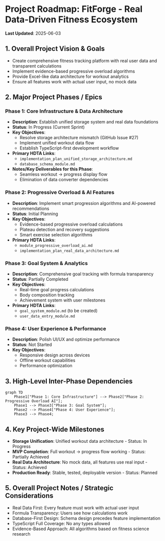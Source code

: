 # Project Roadmap: FitForge - Real Data-Driven Fitness Ecosystem

**Last Updated**: 2025-06-03

## 1. Overall Project Vision & Goals
*   Create comprehensive fitness tracking platform with real user data and transparent calculations
*   Implement evidence-based progressive overload algorithms
*   Provide Excel-like data architecture for workout analytics
*   Ensure all features work with actual user input, no mock data

## 2. Major Project Phases / Epics

### Phase 1: Core Infrastructure & Data Architecture
*   **Description**: Establish unified storage system and real data foundations
*   **Status**: In Progress (Current Sprint)
*   **Key Objectives**:
    *   Resolve storage architecture mismatch (GitHub Issue #27)
    *   Implement unified workout data flow
    *   Establish TypeScript-first development workflow
*   **Primary HDTA Links**: 
    *   `implementation_plan_unified_storage_architecture.md`
    *   `database_schema_module.md`
*   **Notes/Key Deliverables for this Phase**:
    *   Seamless workout → progress display flow
    *   Elimination of data converter dependencies

### Phase 2: Progressive Overload & AI Features
*   **Description**: Implement smart progression algorithms and AI-powered recommendations
*   **Status**: Initial Planning
*   **Key Objectives**:
    *   Evidence-based progressive overload calculations
    *   Plateau detection and recovery suggestions
    *   Smart exercise selection algorithms
*   **Primary HDTA Links**: 
    *   `module_progressive_overload_ai.md`
    *   `implementation_plan_real_data_architecture.md`

### Phase 3: Goal System & Analytics
*   **Description**: Comprehensive goal tracking with formula transparency
*   **Status**: Partially Completed
*   **Key Objectives**:
    *   Real-time goal progress calculations
    *   Body composition tracking
    *   Achievement system with user milestones
*   **Primary HDTA Links**: 
    *   `goal_system_module.md` (to be created)
    *   `user_data_entry_module.md`

### Phase 4: User Experience & Performance
*   **Description**: Polish UI/UX and optimize performance
*   **Status**: Not Started
*   **Key Objectives**:
    *   Responsive design across devices
    *   Offline workout capabilities
    *   Performance optimization

## 3. High-Level Inter-Phase Dependencies
```mermaid
graph TD
    Phase1["Phase 1: Core Infrastructure"] --> Phase2["Phase 2: Progressive Overload AI"];
    Phase1 --> Phase3["Phase 3: Goal System"];
    Phase2 --> Phase4["Phase 4: User Experience"];
    Phase3 --> Phase4;
```

## 4. Key Project-Wide Milestones
*   **Storage Unification**: Unified workout data architecture - Status: In Progress
*   **MVP Completion**: Full workout → progress flow working - Status: Partially Achieved
*   **Real Data Architecture**: No mock data, all features use real input - Status: Achieved
*   **Production Ready**: Stable, tested, deployable version - Status: Planned

## 5. Overall Project Notes / Strategic Considerations
*   Real Data First: Every feature must work with actual user input
*   Formula Transparency: Users see how calculations work
*   Database-First Design: Schema design precedes feature implementation
*   TypeScript Full Coverage: No any types allowed
*   Evidence-Based Approach: All algorithms based on fitness science research